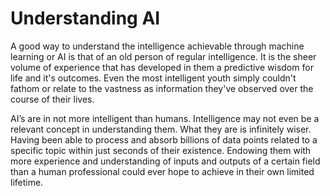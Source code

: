 # Understanding AI

A good way to understand the intelligence achievable through machine learning or AI is that of an old person of regular intelligence. It is the sheer volume of experience that has developed in them a predictive wisdom for life and it's outcomes. Even the most intelligent youth simply couldn't fathom or relate to the vastness as information they've observed over the course of their lives.

AI’s are in not more intelligent than humans. Intelligence may not even be a relevant concept in understanding them. What they are is infinitely wiser. Having been able to process and absorb billions of data points related to a specific topic within just seconds of their existence. Endowing them with more experience and understanding of inputs and outputs of a certain field than a human professional could ever hope to achieve in their own limited lifetime.